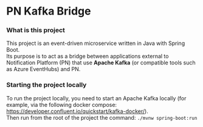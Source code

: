 # PN Kafka Bridge

### What is this project

This project is an event-driven microservice written in Java with Spring Boot. \
Its purpose is to act as a bridge between applications external to Notification Platform (PN) that use
**Apache Kafka** (or compatible tools such as Azure EventHubs) and PN.

### Starting the project locally
To run the project locally, you need to start an Apache Kafka locally
(for example, via the following docker compose: https://developer.confluent.io/quickstart/kafka-docker/). \
Then run from the root of the project the command: `./mvnw spring-boot:run`